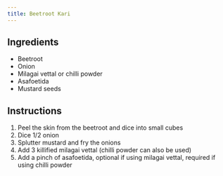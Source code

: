 ```yaml
---
title: Beetroot Kari
---
```


## Ingredients

- Beetroot
- Onion
- Milagai vettal or chilli powder
- Asafoetida
- Mustard seeds

## Instructions

1. Peel the skin from the beetroot and dice into small cubes
1. Dice 1/2 onion
1. Splutter mustard and fry the onions
1. Add 3 killified milagai vettal (chilli powder can also be used)
1. Add a pinch of asafoetida, optional if using milagai vettal, required if using chilli powder
